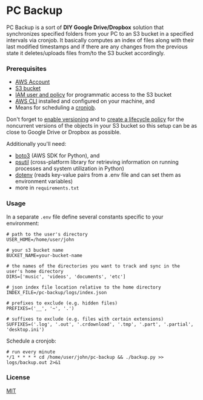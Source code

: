 # PC Backup

PC Backup is a sort of **DIY Google Drive/Dropbox** solution that synchronizes
specified folders from your PC to an S3 bucket in a specified intervals
via cronjob. It basically computes an index of files along with their
last modified timestamps and if there are any changes from the previous state
it deletes/uploads files from/to the S3 bucket accordingly.

### Prerequisites

- [AWS Account](https://aws.amazon.com/)
- [S3 bucket](https://aws.amazon.com/s3/)
- [IAM user and policy](https://docs.aws.amazon.com/AmazonS3/latest/dev/walkthrough1.html)
for programmatic access to the S3 bucket
- [AWS CLI](https://docs.aws.amazon.com/cli/latest/userguide/cli-chap-install.html)
installed and configured on your machine, and
- Means for scheduling a [cronjob](https://crontab.guru/).

Don't forget to [enable versioning](https://docs.aws.amazon.com/AmazonS3/latest/user-guide/enable-versioning.html)
and to [create a lifecycle policy](https://docs.aws.amazon.com/AmazonS3/latest/user-guide/create-lifecycle.html)
for the noncurrent versions of the objects in your S3 bucket so this setup
can be as close to Google Drive or Dropbox as possible.

Additionally you'll need:
- [boto3](https://boto3.amazonaws.com/v1/documentation/api/latest/index.html) (AWS SDK for Python), and
- [psutil](https://pypi.org/project/psutil/) (cross-platform library for retrieving information on running processes and system
utilization in Python)
- [dotenv](https://pypi.org/project/python-dotenv/) (reads key-value pairs from a .env file and can set them as environment variables)
- more in `requirements.txt`

### Usage

In a separate `.env` file define several constants specific to your environment:

```
# path to the user's directory
USER_HOME=/home/user/john

# your s3 bucket name
BUCKET_NAME=your-bucket-name

# the names of the directories you want to track and sync in the user's home directory
DIRS=['music', 'videos', 'documents', 'etc']

# json index file location relative to the home directory
INDEX_FILE=/pc-backup/logs/index.json

# prefixes to exclude (e.g. hidden files)
PREFIXES=('__', '~', '.')

# suffixes to exclude (e.g. files with certain extensions)
SUFFIXES=('.log', '.out', '.crdownload', '.tmp', '.part', '.partial', 'desktop.ini')
```

Schedule a cronjob:

```
# run every minute
*/1 * * * * cd /home/user/john/pc-backup && ./backup.py >> logs/backup.out 2>&1
```

### License

[MIT](https://github.com/vlatan/pc-backup/blob/master/LICENSE)


